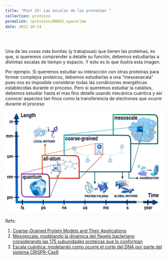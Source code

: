 ```yaml
---
title: "Post 25: Las escalas de las proteínas "
collection: proteins
permalink: /proteins/00025_spacetime
date: 2022-10-24
---
```


&nbsp;

Una de las cosas más bonitas (y trabajosas) que tienen las proteínas, es que, si queremos comprender a detalle su función, debemos estudiarlas a distintas escalas de tiempo y espacio. Y esto es lo que ilustra esta imagen. 

Por ejemplo. Si queremos estudiar su interacción con otras proteínas para formar complejos proteicos, debemos estudiarlas a una “mesoesacala” pues nos es imposible considerar todas las condiciones energéticas establecidas durante el proceso. Pero si queremos estudiar la catálisis, debemos estudiar hasta el mas fino detalle usando mecánica cuántica y así conocer aspectos tan finos como la transferencia de electrones que ocurre durante el proceso


![img](/images/proteins/00024_spacetime.jpg)

Refs:

1. [Coarse-Grained Protein Models and Their Applications](https://pubs.acs.org/doi/10.1021/acs.chemrev.6b00163)
2. [Mesoescala: modelando la dinámica del flagelo bacteriano considerando las 175 subunidades proteicas que lo conforman](https://miangoar.github.io/proteins/00024_nobel)
3. [Escala cuántica: modelando como ocurre el corte del DNA por parte del sistema CRISPR-Cas9](https://miangoar.github.io/proteins/00016_md)
